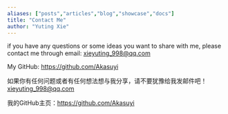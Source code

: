 ```yaml
---
aliases: ["posts","articles","blog","showcase","docs"]
title: "Contact Me"
author: "Yuting Xie"
---
```


if you have any questions or some ideas you want to share with me, please contact me through email: <xieyuting_998@qq.com>

My GitHub: <https://github.com/Akasuyi>

如果你有任何问题或者有任何想法想与我分享，请不要犹豫给我发邮件吧！<xieyuting_998@qq.com>

我的GitHub主页：<https://github.com/Akasuyi>